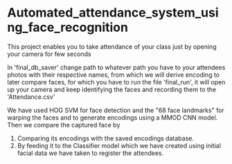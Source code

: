 # Automated_attendance_system_using_face_recognition
This project enables you to take attendance of your class just by opening your camera for few seconds

In 'final_db_saver' change path to whatever path you have to your attendees photos with their respective names, from which we will derive encoding to later compare faces, 
for which you have to run the file 'final_run', it will open up your camera and keep identifying the faces and recording them to the 'Attendance.csv'

We have used HOG SVM for face detection and the "68 face landmarks" for warping the faces and to generate encodings using a MMOD CNN model. Then we compare the captured face by 
1) Comparing its encodings with the saved encodings database.
2) By feeding it to the Classifier model which we have created using initial facial data we have taken to register the attendees.

